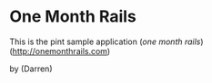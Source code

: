  # One Month Rails

 This is the pint sample application
 (*one month rails*)(http://onemonthrails.com)

 by (Darren)